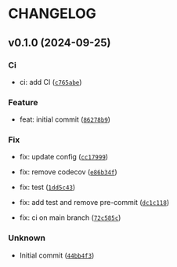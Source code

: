 # CHANGELOG

## v0.1.0 (2024-09-25)

### Ci

* ci: add CI ([`c765abe`](https://github.com/geosiris-technologies/trame-gantt/commit/c765abee905be58b9ff79382e15c6bc510040f72))

### Feature

* feat: initial commit ([`86278b9`](https://github.com/geosiris-technologies/trame-gantt/commit/86278b95ef97440d7ff40cb3655df68ee355772a))

### Fix

* fix: update config ([`cc17999`](https://github.com/geosiris-technologies/trame-gantt/commit/cc1799905bd9b231bef83ca93960fe7fe12d4154))

* fix: remove codecov ([`e86b34f`](https://github.com/geosiris-technologies/trame-gantt/commit/e86b34fe456f2ce274fe3f976e8d4bc172690bdb))

* fix: test ([`1dd5c43`](https://github.com/geosiris-technologies/trame-gantt/commit/1dd5c435b9cadb05595fb0fbf6f55fcf6f2e6cd9))

* fix: add test and remove pre-commit ([`dc1c118`](https://github.com/geosiris-technologies/trame-gantt/commit/dc1c11816aa52d04704377cf69e511f6ddfd1caf))

* fix: ci on main branch ([`72c585c`](https://github.com/geosiris-technologies/trame-gantt/commit/72c585cd0129ba6b3cf8ea7bae334ef461247afb))

### Unknown

* Initial commit ([`44bb4f3`](https://github.com/geosiris-technologies/trame-gantt/commit/44bb4f3eae6381710f4aeffb4dda99dab357c4e2))
